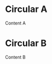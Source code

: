 # Circular A

<!-- Import failed: ./circular-b.md -->

Content A


# Circular B

<!-- Import failed: ./circular-a.md -->

Content B
